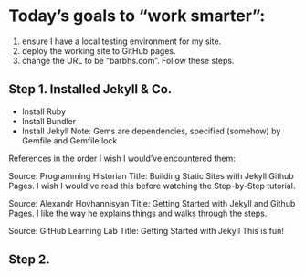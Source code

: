 # Today’s goals to “work smarter”:
1. ensure I have a local testing environment for my site.
2. deploy the working site to GitHub pages.
3. change the URL to be “barbhs.com”. Follow these steps. 

## Step 1. Installed Jekyll & Co.
* Install Ruby
* Install Bundler
* Install Jekyll
Note: Gems are dependencies, specified (somehow) by Gemfile and Gemfile.lock  

References in the order I wish I would’ve encountered them:  

Source: Programming Historian
Title: Building Static Sites with Jekyll Github Pages. 
I wish I would’ve read this before watching the Step-by-Step tutorial. 

Source: Alexandr Hovhannisyan
Title: Getting Started with Jekyll and Github Pages.
I like the way he explains things and walks through the steps. 

Source: GitHub Learning Lab 
Title: Getting Started with Jekyll
This is fun!

## Step 2. 
